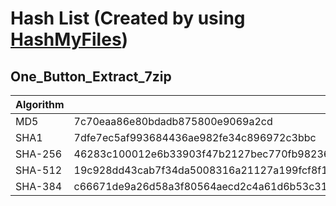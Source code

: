 # Hash List (Created by using [HashMyFiles](http://www.nirsoft.net/))

## One_Button_Extract_7zip
| Algorithm | Checksum |
| --- | --- |
| MD5 | 7c70eaa86e80bdadb875800e9069a2cd |
| SHA1| 7dfe7ec5af993684436ae982fe34c896972c3bbc |
| SHA-256 | 46283c100012e6b33903f47b2127bec770fb9823661974c617e0c67a1e26fe11 | 
| SHA-512 | 19c928dd43cab7f34da5008316a21127a199fcf8f146b26eca82b4cab0d34d660f3f87ef102c0600a2cfab7235fa2e47a6c58973d12f25f9e3fd1a78a050a559 | 
| SHA-384 | c66671de9a26d58a3f80564aecd2c4a61d6b53c31682bcf62379d735a069d6770aad4b73eb17b584ff785ac11b9e205a |